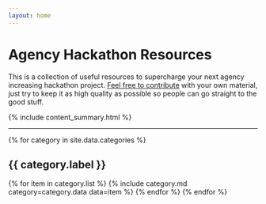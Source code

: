 ```yaml
---
layout: home
---
```


# Agency Hackathon Resources

This is a collection of useful resources to supercharge your next agency increasing hackathon project. [Feel free to contribute](https://github.com/ianribeiroae/agency-hackathon-resources) with your own material, just try to keep it as high quality as possible so people can go straight to the good stuff.

{% include content_summary.html %}

---

{% for category in site.data.categories %}
## {{ category.label }}
  {% for item in category.list %}
{% include category.md category=category.data data=item %}
  {% endfor %}
{% endfor %}
